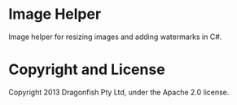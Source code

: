 Image Helper
===========

Image helper for resizing images and adding watermarks in C#.

Copyright and License
===========

Copyright 2013 Dragonfish Pty Ltd, under the Apache 2.0 license.
